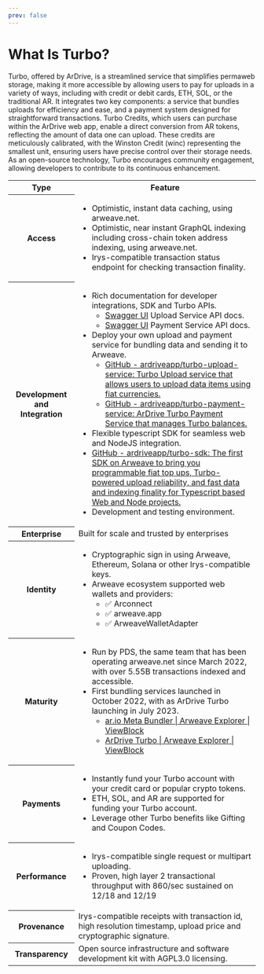 ```yaml
---
prev: false
---
```


# What Is Turbo?

Turbo, offered by ArDrive, is a streamlined service that simplifies permaweb storage, making it more accessible by allowing users to pay for uploads in a variety of ways, including with credit or debit cards, ETH, SOL, or the traditional AR. It integrates two key components: a service that bundles uploads for efficiency and ease, and a payment system designed for straightforward transactions. Turbo Credits, which users can purchase within the ArDrive web app, enable a direct conversion from AR tokens, reflecting the amount of data one can upload. These credits are meticulously calibrated, with the Winston Credit (winc) representing the smallest unit, ensuring users have precise control over their storage needs. As an open-source technology, Turbo encourages community engagement, allowing developers to contribute to its continuous enhancement.

<div style="text-align: center">
    <table class="inline-table">
        <tr>
            <th>Type</th>
            <th>Feature</th>
        </tr>
        <tr>
            <th>Access</th>
            <td style="text-align:left">
                <ul>
                    <li>Optimistic, instant data caching, using arweave.net.</li>
                    <li>Optimistic, near instant GraphQL indexing including cross-chain token address indexing, using arweave.net.</li>
                    <li>Irys-compatible transaction status endpoint for checking transaction finality.</li>
                </ul>
            </td>
        </tr>
        <tr>
            <th>Development and Integration</th>
            <td style="text-align:left">
                <ul>
                    <li>Rich documentation for developer integrations, SDK and Turbo APIs. <ul><li><a href="https://upload.ardrive.io/api-docs" target="_blank">Swagger UI</a> Upload Service API docs.</li><li><a href="https://payment.ardrive.io/api-docs" target="_blank">Swagger UI</a> Payment Service API docs.</li></ul></li>
                    <li>Deploy your own upload and payment service for bundling data and sending it to Arweave. <ul><li><a target="_blank" href="https://github.com/ardriveapp/turbo-upload-service">GitHub - ardriveapp/turbo-upload-service: Turbo Upload service that allows users to upload data items using fiat currencies.</a></li><li><a target="_blank" href="https://github.com/ardriveapp/turbo-payment-service">GitHub - ardriveapp/turbo-payment-service: ArDrive Turbo Payment Service that manages Turbo balances.</a></li></ul>
                    <li>Flexible typescript SDK for seamless web and NodeJS integration.</li>
                    <li><a target="_blank" href="https://github.com/ardriveapp/turbo-sdk">GitHub - ardriveapp/turbo-sdk: The first SDK on Arweave to bring you programmable fiat top ups, Turbo-powered upload reliability, and fast data and indexing finality for Typescript based Web and Node projects.</a></li>
                    <li>Development and testing environment.</li>
                </ul>
            </td>
        </tr>
        <tr>
            <th>Enterprise</th>
            <td style="text-align:left">Built for scale and trusted by enterprises</td>
        </tr>
        <tr>
            <th>Identity</th>
            <td style="text-align:left">
                <ul>
                    <li>Cryptographic sign in using Arweave, Ethereum, Solana or other Irys-compatible keys.</li>
                    <li>Arweave ecosystem supported web wallets and providers: <ul><li>✅ Arconnect</li><li>✅ arweave.app</li><li>✅ ArweaveWalletAdapter</li></ul></li>
                </ul>
            </td>
        </tr>
        <tr>
            <th>Maturity</th>
            <td style="text-align:left">
                <ul>
                    <li>Run by PDS, the same team that has been operating arweave.net since March 2022, with over 5.55B transactions indexed and accessible.</li>
                    <li>First bundling services launched in October 2022, with as ArDrive Turbo launching in July 2023. 
                        <ul>
                            <li><a target="_blank" href="https://viewblock.io/arweave/address/yCxjLRyXjzHJ4gMZK8HFYiW146dykI9QgP6CSsVXFwk">ar.io Meta Bundler | Arweave Explorer | ViewBlock</a></li>
                            <li><a target="_blank" href="https://viewblock.io/arweave/address/JNC6vBhjHY1EPwV3pEeNmrsgFMxH5d38_LHsZ7jful8">ArDrive Turbo | Arweave Explorer | ViewBlock</a></li>
                        </ul>
                    </li>
                </ul>
            </td>
        </tr>
        <tr>
            <th>Payments</th>
            <td style="text-align:left">
                <ul>
                    <li>Instantly fund your Turbo account with your credit card or popular crypto tokens.</li>
                    <li>ETH, SOL, and AR are supported for funding your Turbo account.</li>
                    <li>Leverage other Turbo benefits like Gifting and Coupon Codes.</li>
                </ul>
            </td>
        </tr>
        <tr>
            <th>Performance</th>
            <td style="text-align:left">
                <ul>
                    <li>Irys-compatible single request or multipart uploading.</li>
                    <li>Proven, high layer 2 transactional throughput with 860/sec sustained on 12/18 and 12/19</li>
                </ul>
            </td>
        </tr>
        <tr>
            <th>Provenance</th>
            <td style="text-align:left">Irys-compatible receipts with transaction id, high resolution timestamp, upload price and cryptographic signature.</td>
        </tr>
        <tr>
            <th>Transparency</th>
            <td style="text-align:left">Open source infrastructure and software development kit with AGPL3.0 licensing.</td>
        </tr>
    </table>
</div>
